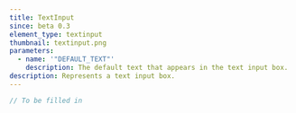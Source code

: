 ```yaml
---
title: TextInput
since: beta 0.3
element_type: textinput
thumbnail: textinput.png
parameters:
  - name: '"DEFAULT_TEXT"'
    description: The default text that appears in the text input box.
description: Represents a text input box.
---
```


```javascript
// To be filled in
```


